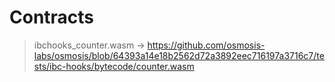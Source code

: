 # Contracts

> ibchooks_counter.wasm -> <https://github.com/osmosis-labs/osmosis/blob/64393a14e18b2562d72a3892eec716197a3716c7/tests/ibc-hooks/bytecode/counter.wasm>
